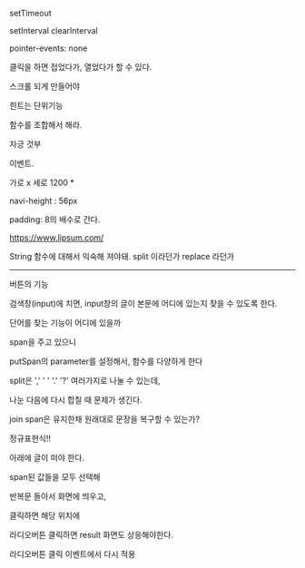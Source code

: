 setTimeout

setInterval
clearInterval

pointer-events: none







클릭을 하면 접었다가, 열었다가 할 수 있다.

스크롤 되게 만들어야


힌트는 단위기능

함수를 조합해서 해라.

자긍 것부


이벤트.



가로 x 세로
1200 * 

navi-height : 56px

padding: 8의 배수로 간다.

https://www.lipsum.com/


String 함수에 대해서 익숙해 져야돼.
split 이라던가 replace 라던가

-------------------

버튼의 기능


검색창(input)에 치면,
input창의 글이 본문에 어디에 있는지 찾을 수 있도록 한다.





단어를 찾는 기능이 어디에 있을까

span을 주고 있으니

putSpan의 parameter를 설정해서, 함수를 다양하게 한다



split은 ',' ' ' '.' '?' 여러가지로 나눌 수 있는데,

나눈 다음에 다시 합칠 때 문제가 생긴다.


join
span은 유지한채 원래대로 문장을 복구할 수 있는가?




정규표현식!!





아래에 글이 떠야 한다.

span된 값들을 모두 선택해

반복문 돌아서 화면에 띄우고,

클릭하면 해당 위치에 






라디오버튼 클릭하면 result 화면도 상응해야한다.

라디오버튼 클릭 이벤트에서 다시 적용










